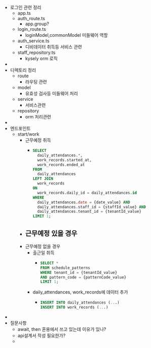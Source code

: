 - 로그인 관련 정리
	- app.ts
	- auth_route.ts
		- app.group?
	- login_route.ts
		- loginModel,commonModel 미들웨어 역할
	- auth_service.ts
		- 디비데이터 취득등 서비스 관련
	- staff_repository.ts
		- kysely orm 로직
-
- 디렉토리 정리
	- route
		- 라우팅 관련
	- model
		- 유효성 검사등 미들웨어 처리
	- service
		- 서비스관련
	- repository
		- orm 처리관련
-
- 엔드포인트
	- start/work
		- 근무예정 취득
			- ```sql
			  SELECT
			    daily_attendances.*,
			    work_records.started_at,
			    work_records.ended_at
			  FROM
			    daily_attendances
			  LEFT JOIN
			    work_records
			  ON
			    work_records.daily_id = daily_attendances.id
			  WHERE
			    daily_attendances.date = {date_value} AND
			    daily_attendances.staff_id = {staffId_value} AND
			    daily_attendances.tenant_id = {tenantId_value}
			  LIMIT 1;
			  ```
		- 근무예정 있을 경우
			-
		- 근무예정 없을 경우
			- 출근일 취득
				- ```sql
				  SELECT *
				  FROM schedule_patterns
				  WHERE tenant_id = {tenantId_value}
				  AND pattern_code = {patternCode_value}
				  LIMIT 1;
				  ```
			- daily_attendances, work_records에 데이터 추가
				- ```sql
				  INSERT INTO daily_attendances (...)
				  INSERT INTO work_records (...)
				  ```
-
- 질문사항
	- await, then 혼용에서 쓰고 있는데 이유가 있나?
	- api설계서 작성 필요한가?
	-